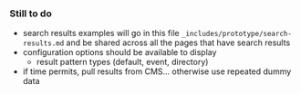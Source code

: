 ### Still to do
- search results examples will go in this file `_includes/prototype/search-results.md` and be shared across all the pages that have search results
- configuration options should be available to display
  - result pattern types (default, event, directory)
- if time permits, pull results from CMS... otherwise use repeated dummy data
